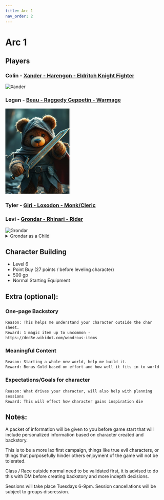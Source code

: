 ```yaml
---
title: Arc 1
nav_order: 2
---
```


# Arc 1

## Players

### Colin - [Xander - Harengon - Eldritch Knight Fighter](https://www.myth-weavers.com/sheets/?id=3033797)

<img src="Xander.png" alt="Xander" width="200"/>

### Logan - [Beau - Raggedy Geppetin - Warmage](https://www.myth-weavers.com/sheets/?id=3033272)

<img src="Beau.png" alt="Beau" width="200"/>

### Tyler - [Giri - Loxodon - Monk/Cleric](https://www.myth-weavers.com/sheets/?id=3033436)

### Levi - [Grondar - Rhinari - Rider](https://www.myth-weavers.com/sheets/?id=3034187)

<img src="Grondar.png" alt="Grondar" width="200"/>
<details>
<summary>Grondar as a Child</summary>

<img src="Grondar_Young.png" alt="Grondar_Young" width="200"/>

</details>

## Character Building

- Level 6
- Point Buy (27 points / before leveling character)
- 500 gp
- Normal Starting Equipment

## Extra (optional):

### One-page Backstory

    Reason: This helps me understand your character outside the char sheet.
    Reward: 1 magic item up to uncommon - https://dnd5e.wikidot.com/wondrous-items

### Meaningful Content

    Reason: Starting a whole new world, help me build it.
    Reward: Bonus Gold based on effort and how well it fits in to world


### Expectations/Goals for character
    Reason: What drives your character, will also help with planning sessions
    Reward: This will effect how character gains inspiration die

## Notes:

A packet of information will be given to you before game start that will include personalized information based on character created and backstory.

This is to be a more lax first campaign, things like true evil characters, or things that purposefully hinder others enjoyment of the game will not be tolerated.

Class / Race outside normal need to be validated first, it is advised to do this with DM before creating backstory and more indepth decisions. 

Sessions will take place Tuesdays 6-9pm.  Session cancellations will be subject to groups discression.